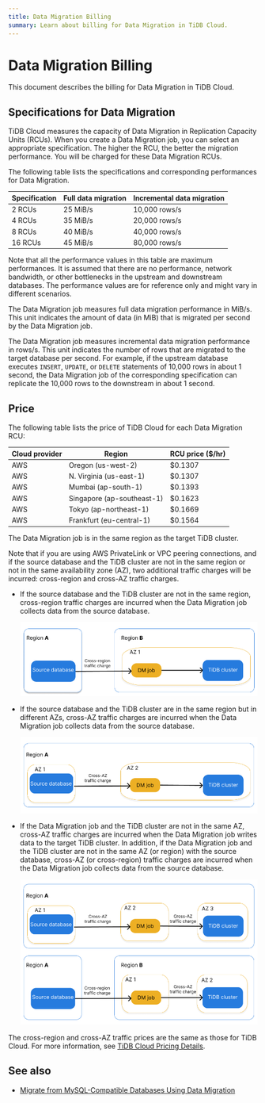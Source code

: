 ```yaml
---
title: Data Migration Billing
summary: Learn about billing for Data Migration in TiDB Cloud.
---
```


# Data Migration Billing

This document describes the billing for Data Migration in TiDB Cloud.

## Specifications for Data Migration

TiDB Cloud measures the capacity of Data Migration in Replication Capacity Units (RCUs). When you create a Data Migration job, you can select an appropriate specification. The higher the RCU, the better the migration performance. You will be charged for these Data Migration RCUs.

The following table lists the specifications and corresponding performances for Data Migration.

| Specification | Full data migration | Incremental data migration |
|---------------|---------------------|----------------------------|
| 2 RCUs  | 25 MiB/s | 10,000 rows/s|
| 4 RCUs  | 35 MiB/s | 20,000 rows/s|
| 8 RCUs  | 40 MiB/s | 40,000 rows/s|
| 16 RCUs | 45 MiB/s | 80,000 rows/s|

Note that all the performance values in this table are maximum performances. It is assumed that there are no performance, network bandwidth, or other bottlenecks in the upstream and downstream databases. The performance values are for reference only and might vary in different scenarios.

The Data Migration job measures full data migration performance in MiB/s. This unit indicates the amount of data (in MiB) that is migrated per second by the Data Migration job.

The Data Migration job measures incremental data migration performance in rows/s. This unit indicates the number of rows that are migrated to the target database per second. For example, if the upstream database executes `INSERT`, `UPDATE`, or `DELETE` statements of 10,000 rows in about 1 second, the Data Migration job of the corresponding specification can replicate the 10,000 rows to the downstream in about 1 second.

## Price

The following table lists the price of TiDB Cloud for each Data Migration RCU:

| Cloud provider | Region                      | RCU price ($/hr) |
|----------------|-----------------------------|------------------|
| AWS            | Oregon (us-west-2)          |          $0.1307 |
| AWS            | N. Virginia (us-east-1)     |          $0.1307 |
| AWS            | Mumbai (ap-south-1)         |          $0.1393 |
| AWS            | Singapore (ap-southeast-1)  |          $0.1623 |
| AWS            | Tokyo (ap-northeast-1)      |          $0.1669 |
| AWS            | Frankfurt (eu-central-1)    |          $0.1564 |

The Data Migration job is in the same region as the target TiDB cluster.

Note that if you are using AWS PrivateLink or VPC peering connections, and if the source database and the TiDB cluster are not in the same region or not in the same availability zone (AZ), two additional traffic charges will be incurred: cross-region and cross-AZ traffic charges.

- If the source database and the TiDB cluster are not in the same region, cross-region traffic charges are incurred when the Data Migration job collects data from the source database.

    ![Cross-region traffic charges](/media/tidb-cloud/dm-billing-cross-region-fees.png)

- If the source database and the TiDB cluster are in the same region but in different AZs, cross-AZ traffic charges are incurred when the Data Migration job collects data from the source database.

    ![Cross-AZ traffic charges](/media/tidb-cloud/dm-billing-cross-az-fees.png)

- If the Data Migration job and the TiDB cluster are not in the same AZ, cross-AZ traffic charges are incurred when the Data Migration job writes data to the target TiDB cluster. In addition, if the Data Migration job and the TiDB cluster are not in the same AZ (or region) with the source database, cross-AZ (or cross-region) traffic charges are incurred when the Data Migration job collects data from the source database.

    ![Cross-region and cross-AZ traffic charges](/media/tidb-cloud/dm-billing-cross-region-and-az-fees.png)

The cross-region and cross-AZ traffic prices are the same as those for TiDB Cloud. For more information, see [TiDB Cloud Pricing Details](https://en.pingcap.com/tidb-cloud-pricing-details/).

## See also

- [Migrate from MySQL-Compatible Databases Using Data Migration](/tidb-cloud/migrate-from-mysql-using-data-migration.md)
